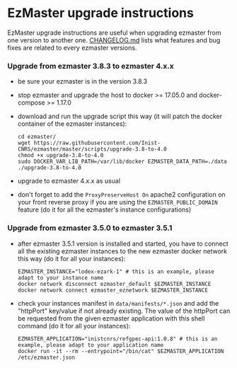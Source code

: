 # EzMaster upgrade instructions

EzMaster upgrade instructions are useful when upgrading ezmaster from one version to another one.
[CHANGELOG.md](CHANGELOG.md) lists what features and bug fixes are related to every ezmaster versions.

### Upgrade from ezmaster 3.8.3 to ezmaster 4.x.x

* be sure your ezmaster is in the version 3.8.3
* stop ezmaster and upgrade the host to docker >= 17.05.0 and docker-compose >= 1.17.0
* download and run the upgrade script this way (it will patch the docker container of the ezmaster instances):

  ```shell
  cd ezmaster/
  wget https://raw.githubusercontent.com/Inist-CNRS/ezmaster/master/scripts/upgrade-3.8-to-4.0
  chmod +x upgrade-3.8-to-4.0
  sudo DOCKER_VAR_LIB_PATH=/var/lib/docker EZMASTER_DATA_PATH=./data ./upgrade-3.8-to-4.0
  ```

* upgrade to ezmaster 4.x.x as usual
* don't forget to add the `ProxyPreserveHost On` apache2 configuration on your front reverse proxy if you are using the `EZMASTER_PUBLIC_DOMAIN` feature (do it for all the ezmaster's instance configurations)

### Upgrade from ezmaster 3.5.0 to ezmaster 3.5.1

* after ezmaster 3.5.1 version is installed and started, you have to connect all the existing ezmaster instances to the new ezmaster docker network this way (do it for all your instances):

  ```shell
  EZMASTER_INSTANCE="lodex-ezark-1" # this is an example, please adapt to your instance name
  docker network disconnect ezmaster_default $EZMASTER_INSTANCE
  docker network connect ezmaster_eznetwork $EZMASTER_INSTANCE
  ```

* check your instances manifest in `data/manifests/*.json` and add the "httpPort" key/value if not already existing. The value of the httpPort can be requested from the given ezmaster application with this shell command (do it for all your instances):

  ```shell
  EZMASTER_APPLICATION="inistcnrs/refgpec-api:1.0.8" # this is an example, please adapt to your application name
  docker run -it --rm --entrypoint="/bin/cat" $EZMASTER_APPLICATION /etc/ezmaster.json
  ```
